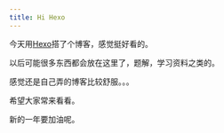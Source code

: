 ```yaml
---
title: Hi Hexo
---
```


今天用[Hexo](https://hexo.io/)搭了个博客，感觉挺好看的。

以后可能很多东西都会放在这里了，题解，学习资料之类的。

感觉还是自己弄的博客比较舒服。。。

希望大家常来看看。

新的一年要加油呢。
